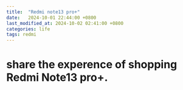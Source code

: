 ```yaml
---
title:  "Redmi note13 pro+"
date:   2024-10-01 22:44:00 +0800
last_modified_at: 2024-10-02 02:41:00 +0800
categories: life
tags: redmi
---
```


# share the experence of shopping Redmi Note13 pro+.  


<!--
本文**仅作分享,不做讨论**. 我在**7月份**去香港买了**Redmi Note13 pro+** .

# 起因
1. 在过去几年我都是随身携带两部手机出行, 但有时候觉得不太方便.  
   - 主用安卓P20(一张米粉卡保号+一张二折冰激淋全家流量和宽带)  
   - 备用iphone se3(澳门版, 一张物理3hk diy+两张esim).  

2. 安卓机器太老了, 导航时卡顿严重, 查资料切换多个app时反应慢, 同时充电只有22W.  
se的电池不耐用且充电慢, 基本一天一充, 而且屏幕比较小, 看视频不是很爽.

3. 所以我一直在寻找一款**多卡双待单通**的手机, 希望这样在出门的时候我能只带一部手机, 同时方便切换内外网.  

# 经过
1. 在筛选手机时, 我主要考虑了几点, 其他打算开盲盒...    
   - 支持双物理sim+支持esim  
   - 充电功率大于等于100W  
   - 屏幕尺寸大于等于6.7  

2. 经过筛查, **当时大概**有几款进入视线:  
   - vivo x100 pro  (100W)
   - Xiaomi 13T pro (120W, 12+512, 4599HKD, 在门店因非曲面屏pass) 
   - Redmi Note13 pro+ (120W, 12+512, 2999HKD)  
   - Redmi Note13 pro (67W, 2499HKD)

3. 最后选择小米有以下因素:  
   - 在查规格时感觉xiaomi hk官网款式参数清晰, 价格明确, 方便对比.  
   - hk map搜索xiaomi or vivo, 小米有专营店(mi home).  

# 结果
1. 想什么来什么, 临时被派去出差广州, 收拾行李时我特意带了港澳通行证.  
2. 周五晚上在广州找自助机办了签注，当时很忐忑, 怕非粤籍办理签注要求居住证啥的，没想到一张身份证就解决了.  
办签注的人排队十来个, 感觉广东去香港真的就跟去市中心一样方便随意.  
3. 周六买了充电宝, 换了300港币，因为没带任何银行卡. 一般换外币是需要预约的，还好金额较小招商有库存。
4. 周日选了八点多的高铁，因为有查到小米之家十点开门, 九点多下了高铁, alipay hk坐地铁到mi home(Chong Hing Square), 结果到了门口发现11点才开门.  
5. 因为是第三次去香港了, 没什么好奇的, 就在小红书搜了家网咖上了2小时的网，凭港澳通行证开机, 10港币1小时, 尴尬的是电脑都没配耳机(落后)，网速上下行对等200Mbps, 当然可以开netflix.  
6. 门店开门后, 买了手机, 买了平板, 买了mi box 2S, 在3hk app中办理diy实体卡转esim, 搞定.

# 感受
1. note13pp sim slot2和esim只能同时用一个, 通过下拉控制菜单3秒可完成内外网切换. 疑似不能使用双5G.  
2. 充电120W从0到100%只需19分钟, 所以我都是下班前用几分钟充满走人. 对比我设置了se电量低于70%自动进入省电模式的自动化, 真的是天差地别.  
3. note13pp自带谷歌全家桶, 相册可设置自动同步到google相册. 地区无法设置为中国大陆, miui为MIUI Global 14.0.8.  
4. 下载境内app我借助了oppo的应用市场, 开始用的华为应用市场, 但是后者下的app版本不太好用.  
5. 讽刺的是, 买完手机看新闻就看到大陆小米不给解锁bt了.  
 -->